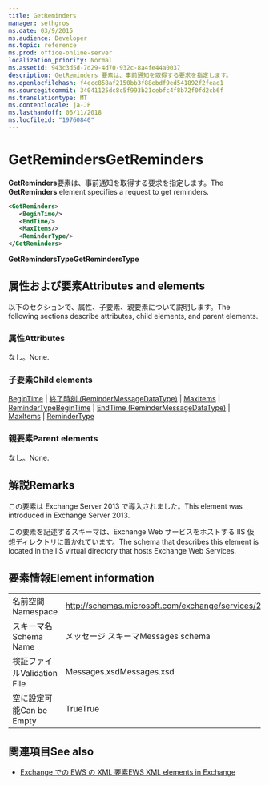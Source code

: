```yaml
---
title: GetReminders
manager: sethgros
ms.date: 03/9/2015
ms.audience: Developer
ms.topic: reference
ms.prod: office-online-server
localization_priority: Normal
ms.assetid: 943c3d5d-7d29-4d70-932c-8a4fe44a0037
description: GetReminders 要素は、事前通知を取得する要求を指定します。
ms.openlocfilehash: f4ecc858af2150bb3f88ebdf9ed541892f2fead1
ms.sourcegitcommit: 34041125dc8c5f993b21cebfc4f8b72f0fd2cb6f
ms.translationtype: MT
ms.contentlocale: ja-JP
ms.lasthandoff: 06/11/2018
ms.locfileid: "19760840"
---
```

# <a name="getreminders"></a><span data-ttu-id="669c7-103">GetReminders</span><span class="sxs-lookup"><span data-stu-id="669c7-103">GetReminders</span></span>

<span data-ttu-id="669c7-104">**GetReminders**要素は、事前通知を取得する要求を指定します。</span><span class="sxs-lookup"><span data-stu-id="669c7-104">The **GetReminders** element specifies a request to get reminders.</span></span> 
  
```XML
<GetReminders>
   <BeginTime/>
   <EndTime/>
   <MaxItems/>
   <ReminderType/>
</GetReminders>

```

 <span data-ttu-id="669c7-105">**GetRemindersType**</span><span class="sxs-lookup"><span data-stu-id="669c7-105">**GetRemindersType**</span></span>
## <a name="attributes-and-elements"></a><span data-ttu-id="669c7-106">属性および要素</span><span class="sxs-lookup"><span data-stu-id="669c7-106">Attributes and elements</span></span>

<span data-ttu-id="669c7-107">以下のセクションで、属性、子要素、親要素について説明します。</span><span class="sxs-lookup"><span data-stu-id="669c7-107">The following sections describe attributes, child elements, and parent elements.</span></span>
  
### <a name="attributes"></a><span data-ttu-id="669c7-108">属性</span><span class="sxs-lookup"><span data-stu-id="669c7-108">Attributes</span></span>

<span data-ttu-id="669c7-109">なし。</span><span class="sxs-lookup"><span data-stu-id="669c7-109">None.</span></span>
  
### <a name="child-elements"></a><span data-ttu-id="669c7-110">子要素</span><span class="sxs-lookup"><span data-stu-id="669c7-110">Child elements</span></span>

<span data-ttu-id="669c7-111">[BeginTime](begintime.md) | [終了時刻 (ReminderMessageDataType)](endtime-remindermessagedatatype.md) | [MaxItems](maxitems.md) | [ReminderType](remindertype.md)</span><span class="sxs-lookup"><span data-stu-id="669c7-111">[BeginTime](begintime.md) | [EndTime (ReminderMessageDataType)](endtime-remindermessagedatatype.md) | [MaxItems](maxitems.md) | [ReminderType](remindertype.md)</span></span>
  
### <a name="parent-elements"></a><span data-ttu-id="669c7-112">親要素</span><span class="sxs-lookup"><span data-stu-id="669c7-112">Parent elements</span></span>

<span data-ttu-id="669c7-113">なし。</span><span class="sxs-lookup"><span data-stu-id="669c7-113">None.</span></span>
  
## <a name="remarks"></a><span data-ttu-id="669c7-114">解説</span><span class="sxs-lookup"><span data-stu-id="669c7-114">Remarks</span></span>

<span data-ttu-id="669c7-115">この要素は Exchange Server 2013 で導入されました。</span><span class="sxs-lookup"><span data-stu-id="669c7-115">This element was introduced in Exchange Server 2013.</span></span>
  
<span data-ttu-id="669c7-116">この要素を記述するスキーマは、Exchange Web サービスをホストする IIS 仮想ディレクトリに置かれています。</span><span class="sxs-lookup"><span data-stu-id="669c7-116">The schema that describes this element is located in the IIS virtual directory that hosts Exchange Web Services.</span></span>
  
## <a name="element-information"></a><span data-ttu-id="669c7-117">要素情報</span><span class="sxs-lookup"><span data-stu-id="669c7-117">Element information</span></span>

|||
|:-----|:-----|
|<span data-ttu-id="669c7-118">名前空間</span><span class="sxs-lookup"><span data-stu-id="669c7-118">Namespace</span></span>  <br/> |http://schemas.microsoft.com/exchange/services/2006/messages  <br/> |
|<span data-ttu-id="669c7-119">スキーマ名</span><span class="sxs-lookup"><span data-stu-id="669c7-119">Schema Name</span></span>  <br/> |<span data-ttu-id="669c7-120">メッセージ スキーマ</span><span class="sxs-lookup"><span data-stu-id="669c7-120">Messages schema</span></span>  <br/> |
|<span data-ttu-id="669c7-121">検証ファイル</span><span class="sxs-lookup"><span data-stu-id="669c7-121">Validation File</span></span>  <br/> |<span data-ttu-id="669c7-122">Messages.xsd</span><span class="sxs-lookup"><span data-stu-id="669c7-122">Messages.xsd</span></span>  <br/> |
|<span data-ttu-id="669c7-123">空に設定可能</span><span class="sxs-lookup"><span data-stu-id="669c7-123">Can be Empty</span></span>  <br/> |<span data-ttu-id="669c7-124">True</span><span class="sxs-lookup"><span data-stu-id="669c7-124">True</span></span>  <br/> |
   
## <a name="see-also"></a><span data-ttu-id="669c7-125">関連項目</span><span class="sxs-lookup"><span data-stu-id="669c7-125">See also</span></span>



- [<span data-ttu-id="669c7-126">Exchange での EWS の XML 要素</span><span class="sxs-lookup"><span data-stu-id="669c7-126">EWS XML elements in Exchange</span></span>](ews-xml-elements-in-exchange.md)

